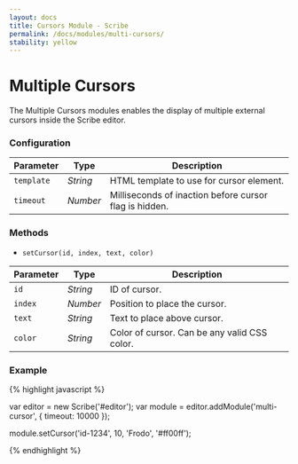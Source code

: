 ```yaml
---
layout: docs
title: Cursors Module - Scribe
permalink: /docs/modules/multi-cursors/
stability: yellow
---
```


# Multiple Cursors

The Multiple Cursors modules enables the display of multiple external cursors inside the Scribe editor.

<div class='scribe-wrapper'>
  <div id='multi-cursor-editor'></div>
</div>

<script src="{{ site.baseurl }}/js/scribe.js"></script>
<script>
var editor = new Scribe('#multi-cursor-editor');
editor.insertText(0, 'Upon great pedestals founded in the deep waters stood two great kings of stone: still with blurred eyes and crannied brows they frowned upon the North.\n\nThe left hand of each was raised palm outwards in gesture of warning; in each right hand there was an axe; upon each head there was a crumbling helm and crown.\n\nGreat power and majesty they still wore, the silent wardens of a long-vanished kingdom.');

module = editor.addModule('multi-cursor', {
  timeout: 600000
});
setTimeout(function() {
  module.setCursor('merry', 0, 'Merry', 'rgba(0,153,255,0.9)');
  module.setCursor('pippin', editor.getText().indexOf('\n'), 'Pippin', 'rgba(255,153,51,0.9)');
  module.setCursor('frodo', editor.getText().length, 'Frodo', 'rgba(153,0,153,0.9)');
}, 500);
</script>

### Configuration

| Parameter | Type      | Description
|-----------|-----------|------------
| `template` | _String_ | HTML template to use for cursor element.
| `timeout`  | _Number_ | Milliseconds of inaction before cursor flag is hidden.

### Methods

- `setCursor(id, index, text, color)`

| Parameter | Type     | Description
|-----------|----------|------------
| `id`      | _String_ | ID of cursor.
| `index`   | _Number_ | Position to place the cursor.
| `text`    | _String_ | Text to place above cursor.
| `color`   | _String_ | Color of cursor. Can be any valid CSS color.

### Example

{% highlight javascript %}

var editor = new Scribe('#editor');
var module = editor.addModule('multi-cursor', {
  timeout: 10000
});

module.setCursor('id-1234', 10, 'Frodo', '#ff00ff');

{% endhighlight %}
